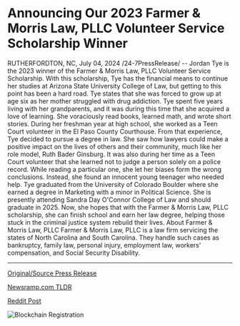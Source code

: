 # Announcing Our 2023 Farmer & Morris Law, PLLC Volunteer Service Scholarship Winner

RUTHERFORDTON, NC, July 04, 2024 /24-7PressRelease/ -- Jordan Tye is the 2023 winner of the Farmer & Morris Law, PLLC Volunteer Service Scholarship. With this scholarship, Tye has the financial means to continue her studies at Arizona State University College of Law, but getting to this point has been a hard road.   Tye states that she was forced to grow up at age six as her mother struggled with drug addiction. Tye spent five years living with her grandparents, and it was during this time that she acquired a love of learning. She voraciously read books, learned math, and wrote short stories.   During her freshman year at high school, she worked as a Teen Court volunteer in the El Paso County Courthouse. From that experience, Tye decided to pursue a degree in law. She saw how lawyers could make a positive impact on the lives of others and their community, much like her role model, Ruth Bader Ginsburg.   It was also during her time as a Teen Court volunteer that she learned not to judge a person solely on a police record. While reading a particular one, she let her biases form the wrong conclusions. Instead, she found an innocent young teenager who needed help.   Tye graduated from the University of Colorado Boulder where she earned a degree in Marketing with a minor in Political Science. She is presently attending Sandra Day O'Connor College of Law and should graduate in 2025.   Now, she hopes that with the Farmer & Morris Law, PLLC scholarship, she can finish school and earn her law degree, helping those stuck in the criminal justice system rebuild their lives.  About Farmer & Morris Law, PLLC  Farmer & Morris Law, PLLC is a law firm servicing the states of North Carolina and South Carolina. They handle such cases as bankruptcy, family law, personal injury, employment law, workers' compensation, and Social Security Disability. 

---

[Original/Source Press Release](https://www.24-7pressrelease.com/press-release/512279/announcing-our-2023-farmer-morris-law-pllc-volunteer-service-scholarship-winner)
                    

[Newsramp.com TLDR](None) 



[Reddit Post](https://www.reddit.com/r/newsramp/comments/1dv633l/jordan_tye_wins_farmer_morris_law_pllc_volunteer/) 



![Blockchain Registration](https://cdn.newsramp.app/24-7PressRelease/qrcode/247/4/navyuo2k.webp)